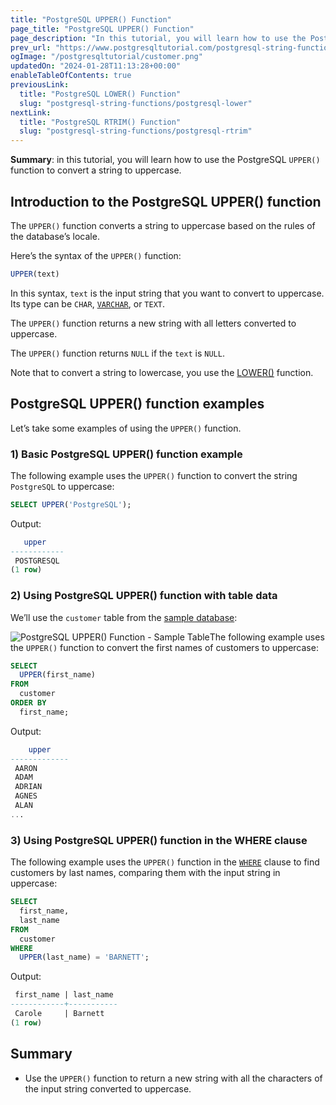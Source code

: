 ```yaml
---
title: "PostgreSQL UPPER() Function"
page_title: "PostgreSQL UPPER() Function"
page_description: "In this tutorial, you will learn how to use the PostgreSQL UPPER() function to convert the string to all uppercase."
prev_url: "https://www.postgresqltutorial.com/postgresql-string-functions/postgresql-upper/"
ogImage: "/postgresqltutorial/customer.png"
updatedOn: "2024-01-28T11:13:28+00:00"
enableTableOfContents: true
previousLink: 
  title: "PostgreSQL LOWER() Function"
  slug: "postgresql-string-functions/postgresql-lower"
nextLink: 
  title: "PostgreSQL RTRIM() Function"
  slug: "postgresql-string-functions/postgresql-rtrim"
---
```





**Summary**: in this tutorial, you will learn how to use the PostgreSQL `UPPER()` function to convert a string to uppercase.


## Introduction to the PostgreSQL UPPER() function

The `UPPER()` function converts a string to uppercase based on the rules of the database’s locale.

Here’s the syntax of the `UPPER()` function:


```sql
UPPER(text)
```
In this syntax, `text` is the input string that you want to convert to uppercase. Its type can be `CHAR`, [`VARCHAR`](../postgresql-tutorial/postgresql-char-varchar-text), or `TEXT`.

The `UPPER()` function returns a new string with all letters converted to uppercase.

The `UPPER()` function returns `NULL` if the `text` is `NULL`.

Note that to convert a string to lowercase, you use the [LOWER()](postgresql-lower) function.


## PostgreSQL UPPER() function examples

Let’s take some examples of using the `UPPER()` function.


### 1\) Basic PostgreSQL UPPER() function example

The following example uses the `UPPER()` function to convert the string `PostgreSQL` to uppercase:


```sql
SELECT UPPER('PostgreSQL');
```
Output:


```sql
   upper
------------
 POSTGRESQL
(1 row)
```

### 2\) Using PostgreSQL UPPER() function with table data

We’ll use the `customer` table from the [sample database](../postgresql-getting-started/postgresql-sample-database):

![PostgreSQL UPPER() Function - Sample Table ](/postgresqltutorial/customer.png)The following example uses the `UPPER()` function to convert the first names of customers to uppercase:


```sql
SELECT 
  UPPER(first_name) 
FROM 
  customer 
ORDER BY 
  first_name;
```
Output:


```sql
    upper
-------------
 AARON
 ADAM
 ADRIAN
 AGNES
 ALAN
...
```

### 3\) Using PostgreSQL UPPER() function in the WHERE clause

The following example uses the `UPPER()` function in the [`WHERE`](../postgresql-tutorial/postgresql-where) clause to find customers by last names, comparing them with the input string in uppercase:


```sql
SELECT 
  first_name, 
  last_name 
FROM 
  customer 
WHERE 
  UPPER(last_name) = 'BARNETT';
```
Output:


```sql
 first_name | last_name
------------+-----------
 Carole     | Barnett
(1 row)
```

## Summary

* Use the `UPPER()` function to return a new string with all the characters of the input string converted to uppercase.

